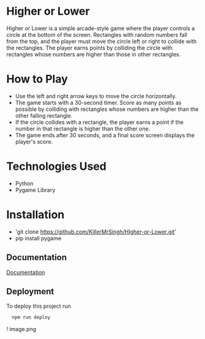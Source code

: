 
# Higher or Lower

Higher or Lower is a simple arcade-style game where the player controls a circle at the bottom of the screen. Rectangles with random numbers fall from the top, and the player must move the circle left or right to collide with the rectangles. The player earns points by colliding the circle with rectangles whose numbers are higher than those in other rectangles.

# How to Play

* Use the left and right arrow keys to move the circle horizontally.
* The game starts with a 30-second timer. Score as many points as possible by colliding with rectangles whose numbers are higher than the other falling rectangle.
* If the circle collides with a rectangle, the player earns a point if the number in that rectangle is higher than the other one.
* The game ends after 30 seconds, and a final score screen displays the player's score.

# Technologies Used

* Python
* Pygame Library

# Installation

* 'git clone https://github.com/KillerMrSingh/HIgher-or-Lower.git'
* pip install pygame

## Documentation

[Documentation](https://linktodocumentation)


## Deployment

To deploy this project run

```bash
  npm run deploy
```
! image.png
